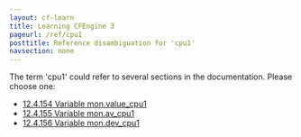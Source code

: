 ```yaml
---
layout: cf-learn
title: Learning CFEngine 3
pageurl: /ref/cpu1
posttitle: Reference disambiguation for 'cpu1'
navsection: none
---
```


The term 'cpu1' could refer to several sections in the documentation. Please choose one:

- [12.4.154 Variable mon.value_cpu1](https://cfengine.com/manuals/cf3-reference.html#Variable-mon.value_cpu1)
- [12.4.155 Variable mon.av_cpu1](https://cfengine.com/manuals/cf3-reference.html#Variable-mon.av_cpu1)
- [12.4.156 Variable mon.dev_cpu1](https://cfengine.com/manuals/cf3-reference.html#Variable-mon.dev_cpu1)
